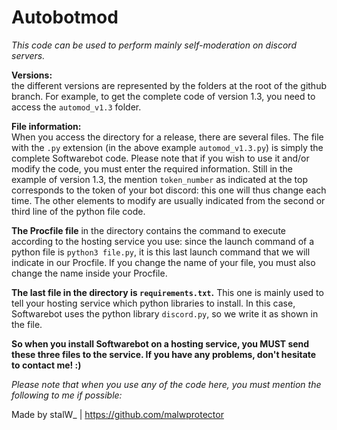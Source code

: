 # Autobotmod
*This code can be used to perform mainly self-moderation on discord servers.*

**Versions:**   
the different versions are represented by the folders at the root of the github branch. For example, to get the complete code of version 1.3, you need to 
access the `automod_v1.3` folder. 

**File information:**   
When you access the directory for a release, there are several files. The file with the `.py` extension (in the above example `automod_v1.3.py`) is 
simply the complete Softwarebot code. Please note that if you wish to use it and/or modify the code, you must enter the required information. Still in the 
example of version 1.3, the mention `token_number` as indicated at the top corresponds to the token of your bot discord: this one will thus change each 
time. The other elements to modify are usually indicated from the second or third line of the python file code.     

**The Procfile file** in the directory contains the command to execute according to the hosting service you use: since the launch command of a python file 
is `python3 file.py`, it is this last launch command that we will indicate in our Procfile. If you change the name of your file, you must also change the 
name inside your Procfile.  

**The last file in the directory is `requirements.txt`.**
This one is mainly used to tell your hosting service which python libraries to install. In this case, Softwarebot uses the python library `discord.py`, so 
we write it as shown in the file.       

**So when you install Softwarebot on a hosting service, you MUST send these three files to the service.
If you have any problems, don't hesitate to contact me! :)**
    
*Please note that when you use any of the code here, you must mention the following to me if possible:* 
    
Made by stalW_ | https://github.com/malwprotector
